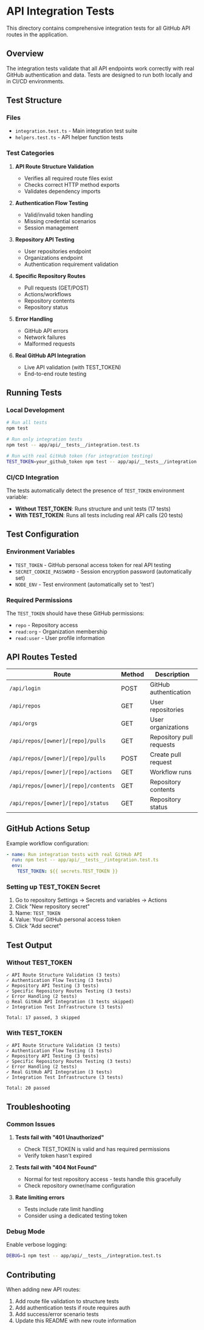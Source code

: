 # API Integration Tests

This directory contains comprehensive integration tests for all GitHub API routes in the application.

## Overview

The integration tests validate that all API endpoints work correctly with real GitHub authentication and data. Tests are designed to run both locally and in CI/CD environments.

## Test Structure

### Files
- `integration.test.ts` - Main integration test suite
- `helpers.test.ts` - API helper function tests

### Test Categories

1. **API Route Structure Validation**
   - Verifies all required route files exist
   - Checks correct HTTP method exports
   - Validates dependency imports

2. **Authentication Flow Testing**
   - Valid/invalid token handling
   - Missing credential scenarios
   - Session management

3. **Repository API Testing**
   - User repositories endpoint
   - Organizations endpoint
   - Authentication requirement validation

4. **Specific Repository Routes**
   - Pull requests (GET/POST)
   - Actions/workflows
   - Repository contents
   - Repository status

5. **Error Handling**
   - GitHub API errors
   - Network failures
   - Malformed requests

6. **Real GitHub API Integration**
   - Live API validation (with TEST_TOKEN)
   - End-to-end route testing

## Running Tests

### Local Development

```bash
# Run all tests
npm test

# Run only integration tests
npm test -- app/api/__tests__/integration.test.ts

# Run with real GitHub token (for integration testing)
TEST_TOKEN=your_github_token npm test -- app/api/__tests__/integration.test.ts
```

### CI/CD Integration

The tests automatically detect the presence of `TEST_TOKEN` environment variable:

- **Without TEST_TOKEN**: Runs structure and unit tests (17 tests)
- **With TEST_TOKEN**: Runs all tests including real API calls (20 tests)

## Test Configuration

### Environment Variables

- `TEST_TOKEN` - GitHub personal access token for real API testing
- `SECRET_COOKIE_PASSWORD` - Session encryption password (automatically set)
- `NODE_ENV` - Test environment (automatically set to 'test')

### Required Permissions

The `TEST_TOKEN` should have these GitHub permissions:
- `repo` - Repository access
- `read:org` - Organization membership
- `read:user` - User profile information

## API Routes Tested

| Route | Method | Description |
|-------|---------|-------------|
| `/api/login` | POST | GitHub authentication |
| `/api/repos` | GET | User repositories |
| `/api/orgs` | GET | User organizations |
| `/api/repos/[owner]/[repo]/pulls` | GET | Repository pull requests |
| `/api/repos/[owner]/[repo]/pulls` | POST | Create pull request |
| `/api/repos/[owner]/[repo]/actions` | GET | Workflow runs |
| `/api/repos/[owner]/[repo]/contents` | GET | Repository contents |
| `/api/repos/[owner]/[repo]/status` | GET | Repository status |

## GitHub Actions Setup

Example workflow configuration:

```yaml
- name: Run integration tests with real GitHub API
  run: npm test -- app/api/__tests__/integration.test.ts
  env:
    TEST_TOKEN: ${{ secrets.TEST_TOKEN }}
```

### Setting up TEST_TOKEN Secret

1. Go to repository Settings → Secrets and variables → Actions
2. Click "New repository secret"
3. Name: `TEST_TOKEN`
4. Value: Your GitHub personal access token
5. Click "Add secret"

## Test Output

### Without TEST_TOKEN
```
✓ API Route Structure Validation (3 tests)
✓ Authentication Flow Testing (3 tests)
✓ Repository API Testing (3 tests)
✓ Specific Repository Routes Testing (3 tests)
✓ Error Handling (2 tests)
○ Real GitHub API Integration (3 tests skipped)
✓ Integration Test Infrastructure (3 tests)

Total: 17 passed, 3 skipped
```

### With TEST_TOKEN
```
✓ API Route Structure Validation (3 tests)
✓ Authentication Flow Testing (3 tests)
✓ Repository API Testing (3 tests)
✓ Specific Repository Routes Testing (3 tests)
✓ Error Handling (2 tests)
✓ Real GitHub API Integration (3 tests)
✓ Integration Test Infrastructure (3 tests)

Total: 20 passed
```

## Troubleshooting

### Common Issues

1. **Tests fail with "401 Unauthorized"**
   - Check TEST_TOKEN is valid and has required permissions
   - Verify token hasn't expired

2. **Tests fail with "404 Not Found"**
   - Normal for test repository access - tests handle this gracefully
   - Check repository owner/name configuration

3. **Rate limiting errors**
   - Tests include rate limit handling
   - Consider using a dedicated testing token

### Debug Mode

Enable verbose logging:

```bash
DEBUG=1 npm test -- app/api/__tests__/integration.test.ts
```

## Contributing

When adding new API routes:

1. Add route file validation to structure tests
2. Add authentication tests if route requires auth
3. Add success/error scenario tests
4. Update this README with new route information